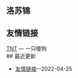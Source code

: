 ## 洛苏锦
## 友情链接
[TNT](https://space.bilibili.com/476370505) — 一只傻狗 <br>## 最近更新
- [友情链接](https://github.com/Brocade233/Blog/issues/1)--2022-04-25
